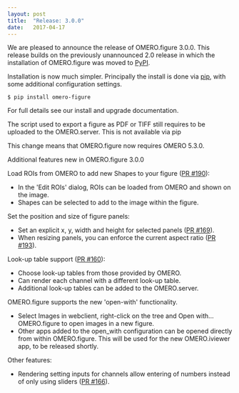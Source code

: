 ```yaml
---
layout: post
title:  "Release: 3.0.0"
date:   2017-04-17
---
```


We are pleased to announce the release of OMERO.figure 3.0.0.
This release builds on the previously unannounced 2.0 release in which the installation of
OMERO.figure was moved to [PyPI](https://pypi.python.org/pypi?:action=display&name=omero-figure).

Installation is now much simpler. Principally the install is done via [pip](https://pypi.python.org/pypi/pip),
with some additional configuration settings.

 	$ pip install omero-figure

For full details see our install and upgrade documentation.

The script used to export a figure as PDF or TIFF still requires to be uploaded to the OMERO.server.
This is not available via pip

This change means that OMERO.figure now requires OMERO 5.3.0.

Additional features new in OMERO.figure 3.0.0

Load ROIs from OMERO to add new Shapes to your figure ([PR #190](https://github.com/ome/omero-figure/pull/190)):
 - In the 'Edit ROIs' dialog, ROIs can be loaded from OMERO and shown on the image.
 - Shapes can be selected to add to the image within the figure.

Set the position and size of figure panels:
 - Set an explicit x, y, width and height for selected panels ([PR #169](https://github.com/ome/omero-figure/pull/169)).
 - When resizing panels, you can enforce the current aspect ratio ([PR #193](https://github.com/ome/omero-figure/pull/193)).

Look-up table support ([PR #160](https://github.com/ome/omero-figure/pull/160)):
 - Choose look-up tables from those provided by OMERO.
 - Can render each channel with a different look-up table.
 - Additional look-up tables can be added to the OMERO.server.


OMERO.figure supports the new 'open-with' functionality.
 - Select Images in webclient, right-click on the tree and Open with... OMERO.figure
 to open images in a new figure.
 - Other apps added to the open_with configuration can be opened directly from
 within OMERO.figure. This will be used for the new OMERO.iviewer app, to be released shortly.

Other features:
 - Rendering setting inputs for channels allow entering of numbers
 instead of only using sliders ([PR #166](https://github.com/ome/omero-figure/pull/166)).